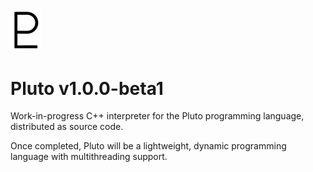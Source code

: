 [<img src="pluto.png" width="50" alt="Pluto symbol"/>](pluto.png)
# Pluto v1.0.0-beta1

Work-in-progress C++ interpreter for the Pluto programming language, distributed as source code.

Once completed, Pluto will be a lightweight, dynamic programming language with multithreading support.
